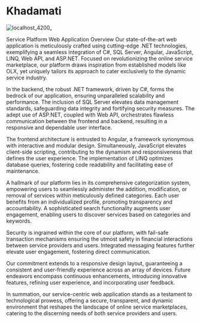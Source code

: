 
# Khadamati
![localhost_4200_](https://github.com/Abdllaibrahim/Khadamati-Service/assets/54725888/d4710dea-498c-4b08-b882-47a9351b8011)

Service Platform Web Application Overview Our state-of-the-art web application is meticulously crafted using cutting-edge .NET technologies, exemplifying a seamless integration of C#, SQL Server, Angular, JavaScript, LINQ, Web API, and ASP.NET. Focused on revolutionizing the online service marketplace, our platform draws inspiration from established models like OLX, yet uniquely tailors its approach to cater exclusively to the dynamic service industry.

In the backend, the robust .NET framework, driven by C#, forms the bedrock of our application, ensuring unparalleled scalability and performance. The inclusion of SQL Server elevates data management standards, safeguarding data integrity and fortifying security measures. The adept use of ASP.NET, coupled with Web API, orchestrates flawless communication between the frontend and backend, resulting in a responsive and dependable user interface.

The frontend architecture is entrusted to Angular, a framework synonymous with interactive and modular design. Simultaneously, JavaScript elevates client-side scripting, contributing to the dynamism and responsiveness that defines the user experience. The implementation of LINQ optimizes database queries, fostering code readability and facilitating ease of maintenance.

A hallmark of our platform lies in its comprehensive categorization system, empowering users to seamlessly administer the addition, modification, or removal of services within meticulously defined categories. Each user benefits from an individualized profile, promoting transparency and accountability. A sophisticated search functionality augments user engagement, enabling users to discover services based on categories and keywords.

Security is ingrained within the core of our platform, with fail-safe transaction mechanisms ensuring the utmost safety in financial interactions between service providers and users. Integrated messaging features further elevate user engagement, fostering direct communication.

Our commitment extends to a responsive design layout, guaranteeing a consistent and user-friendly experience across an array of devices. Future endeavors encompass continuous enhancements, introducing innovative features, refining user experience, and incorporating user feedback.

In summation, our service-centric web application stands as a testament to technological prowess, offering a secure, transparent, and dynamic environment that reshapes the landscape of online service marketplaces, catering to the discerning needs of both service providers and users.
